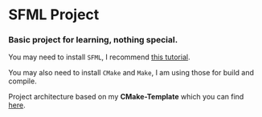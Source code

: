 # SFML Project
### Basic project for learning, nothing special. 

You may need to install `SFML`, I recommend [this tutorial](https://github.com/SFML/cmake-sfml-project).

You may also need to install `CMake` and `Make`, I am using those for build and compile. 

Project architecture based on my **CMake-Template** which you can find [here](https://github.com/Cashtann/CMake-Template).

